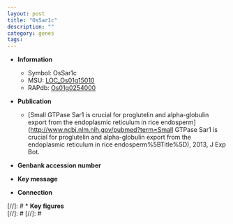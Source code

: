 ```yaml
---
layout: post
title: "OsSar1c"
description: ""
category: genes
tags: 
---
```


* **Information**  
    + Symbol: OsSar1c  
    + MSU: [LOC_Os01g15010](http://rice.plantbiology.msu.edu/cgi-bin/ORF_infopage.cgi?orf=LOC_Os01g15010)  
    + RAPdb: [Os01g0254000](http://rapdb.dna.affrc.go.jp/viewer/gbrowse_details/irgsp1?name=Os01g0254000)  

* **Publication**  
    + [Small GTPase Sar1 is crucial for proglutelin and alpha-globulin export from the endoplasmic reticulum in rice endosperm](http://www.ncbi.nlm.nih.gov/pubmed?term=Small GTPase Sar1 is crucial for proglutelin and alpha-globulin export from the endoplasmic reticulum in rice endosperm%5BTitle%5D), 2013, J Exp Bot.

* **Genbank accession number**  

* **Key message**  

* **Connection**  

[//]: # * **Key figures**  
[//]: # 
[//]: # 
